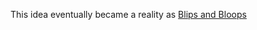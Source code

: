 This idea eventually became a reality as [Blips and Bloops](https://github.com/SpencasaurusRex/KrassJam13)
